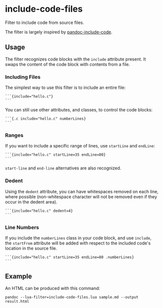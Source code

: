 # include-code-files

Filter to include code from source files.

The filter is largely inspired by
[pandoc-include-code](https://github.com/owickstrom/pandoc-include-code).

## Usage

The filter recognizes code blocks with the `include` attribute present. It
swaps the content of the code block with contents from a file.

### Including Files

The simplest way to use this filter is to include an entire file:

    ```{include="hello.c"}
    ```

You can still use other attributes, and classes, to control the code blocks:

    ```{.c include="hello.c" numberLines}
    ```

### Ranges

If you want to include a specific range of lines, use `startLine` and `endLine`:

    ```{include="hello.c" startLine=35 endLine=80}
    ```

`start-line` and `end-line` alternatives are also recognized.

### Dedent

Using the `dedent` attribute, you can have whitespaces removed on each line,
where possible (non-whitespace character will not be removed even if they occur
in the dedent area).

    ```{include="hello.c" dedent=4}
    ```

### Line Numbers

If you include the `numberLines` class in your code block, and use `include`,
the `startFrom` attribute will be added with respect to the included code's
location in the source file.

    ```{include="hello.c" startLine=35 endLine=80 .numberLines}
    ```

## Example

An HTML can be produced with this command:

    pandoc --lua-filter=include-code-files.lua sample.md --output result.html
